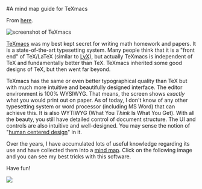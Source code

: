 #A mind map guide for TeXmacs

From [here](https://yinwang1.substack.com/p/texmacs).

![](https://substackcdn.com/image/fetch/w_1456,c_limit,f_auto,q_auto:good,fl_progressive:steep/https%3A%2F%2Fbucketeer-e05bbc84-baa3-437e-9518-adb32be77984.s3.amazonaws.com%2Fpublic%2Fimages%2Fbda3a56e-9326-4889-b5e8-930e9854232d_799x685.png "screenshot of TeXmacs")

[TeXmacs](http://texmacs.org)<span> was my best kept secret for writing math homework and papers. It is a state-of-the-art typesetting system. Many people think that it is a "front end" of TeX/LaTeX (similar to </span>[LyX](http://www.lyx.org/)<span>), but actually TeXmacs is independent of TeX and fundamentally better than TeX. TeXmacs inherited some good designs of TeX, but then went far beyond.</span>

<span>TeXmacs has the same or even better typographical quality than TeX but with much more intuitive and beautifully designed interface. The editor environment is 100% WYSIWYG. That means, the screen shows</span> _exactly_ <span>what you would print out on paper. As of today, I don't know of any other typesetting system or word processor (including MS Word) that can achieve this. It is also WYTIWYG (What You</span> _Think_ <span>Is What You Get). With all the beauty, you still have detailed control of document structure. The UI and controls are also intuitive and well-designed. You may sense the notion of "</span>[human centered design](http://www.amazon.com/Design-Everyday-Things-Revised-Expanded-ebook/dp/B00E257T6C)<span>" in it.</span>

<span>Over the years, I have accumulated lots of useful knowledge regarding its use and have collected them into a</span> [mind map](http://www.mindomo.com/view?m=b207992c90c046bdbe4053cbdf88b5d5)<span>. Click on the following image and you can see my best tricks with this software.</span>

Have fun!

![](https://substackcdn.com/image/fetch/w_1456,c_limit,f_auto,q_auto:good,fl_progressive:steep/https%3A%2F%2Fbucketeer-e05bbc84-baa3-437e-9518-adb32be77984.s3.amazonaws.com%2Fpublic%2Fimages%2F26353a8e-7afa-42f8-8c22-84c1b6a57738_635x423.png)
